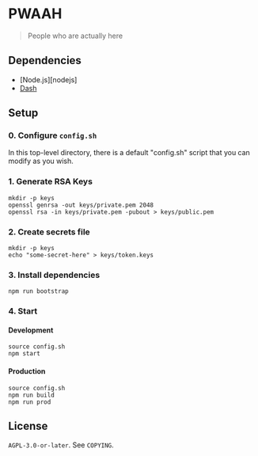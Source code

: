# PWAAH

> People who are actually here

Dependencies
--------------------------------------------------

 * [Node.js][nodejs]
 * [Dash][dash]

[node]: https://en.wikipedia.org/wiki/Nodejs
[dash]: https://en.wikipedia.org/wiki/Almquist_shell

Setup
--------------------------------------------------

### 0. Configure `config.sh`

In this top-level directory, there is a default "config.sh" script
that you can modify as you wish.


### 1. Generate RSA Keys

```
mkdir -p keys
openssl genrsa -out keys/private.pem 2048
openssl rsa -in keys/private.pem -pubout > keys/public.pem
```

### 2. Create secrets file

```
mkdir -p keys
echo "some-secret-here" > keys/token.keys
```

### 3. Install dependencies

```
npm run bootstrap
```

### 4. Start

#### Development

```
source config.sh
npm start
```

#### Production

```
source config.sh
npm run build
npm run prod
```

License
--------------------

`AGPL-3.0-or-later`. See `COPYING`.
